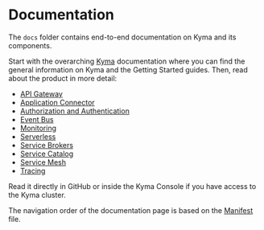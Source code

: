 # Documentation

The `docs` folder contains end-to-end documentation on Kyma and its components.

Start with the overarching [Kyma](kyma/docs) documentation where you can find the general information on Kyma and the Getting Started guides. Then, read about the product in more detail:   

* [API Gateway](api-gateway/docs)
* [Application Connector](application-connector/docs/)
* [Authorization and Authentication](authorization-and-authentication/docs/)
* [Event Bus](event-bus/docs/)
* [Monitoring](monitoring/docs/)
* [Serverless](serverless/docs/)
* [Service Brokers](service-brokers/docs/)
* [Service Catalog](service-catalog/docs/)
* [Service Mesh](service-mesh/docs/)
* [Tracing](tracing/docs/)

Read it directly in GitHub or inside the Kyma Console if you have access to the Kyma cluster.

The navigation order of the documentation page is based on the [Manifest](manifest.yaml) file.
